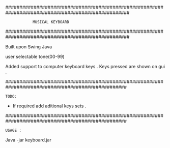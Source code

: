 ####################################################################################################
	
				MUSICAL KEYBOARD

####################################################################################################



Built upon Swing Java

user selectable tone(00-99)

Added support to computer keyboard keys . Keys pressed are shown on gui .




###################################################################################################

	TODO:


- If required add aditional keys sets .


###################################################################################################

	USAGE :

Java -jar keyboard.jar


